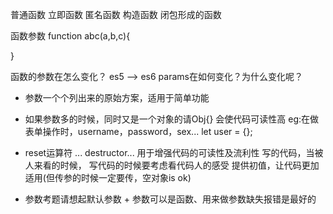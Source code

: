 普通函数 立即函数 匿名函数 构造函数 闭包形成的函数

函数参数
function abc(a,b,c){

}

函数的参数在怎么变化？
es5 ——> es6 params在如何变化？为什么变化呢？

- 参数一个个列出来的原始方案，适用于简单功能
- 如果参数多的时候，同时又是一个对象的请Obj{} 会使代码可读性高
    eg:在做表单操作时，username，password，sex...
        let user = {};
    
- reset运算符 ... destructor...
    用于增强代码的可读性及流利性
    写的代码，当被人来看的时候，
    写代码的时候要考虑看代码人的感受
    提供初值，让代码更加适用(但传参的时候一定要传，空对象is ok)

- 参数考题请想起默认参数 + 参数可以是函数、用来做参数缺失报错是最好的